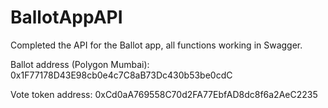 # BallotAppAPI

Completed the API for the Ballot app, all functions working in Swagger. 

Ballot address (Polygon Mumbai): 0x1F77178D43E98cb0e4c7C8aB73Dc430b53be0cdC

Vote token address: 0xCd0aA769558C70d2FA77EbfAD8dc8f6a2AeC2235

